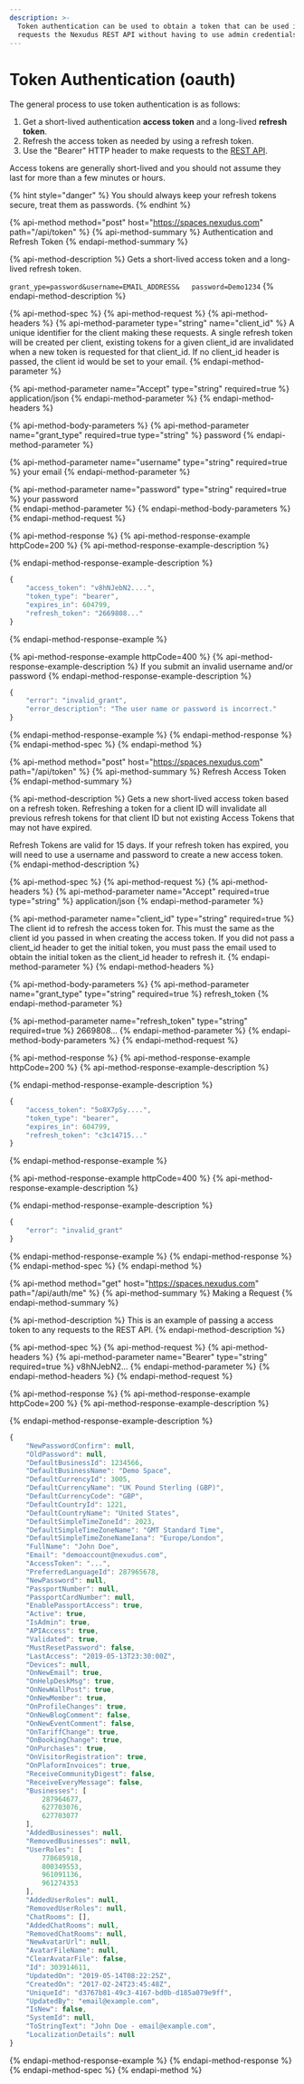 ```yaml
---
description: >-
  Token authentication can be used to obtain a token that can be used in
  requests the Nexudus REST API without having to use admin credentials.
---
```


# Token Authentication \(oauth\)

The general process to use token authentication is as follows:

1. Get a short-lived authentication **access token** and a long-lived **refresh token**.
2. Refresh the access token as needed by using a refresh token.
3. Use the "Bearer" HTTP header to make requests to the [REST API](rest-api/).

Access tokens are generally short-lived and you should not assume they last for more than a few minutes or hours. 

{% hint style="danger" %}
You should always keep your refresh tokens secure, treat them as passwords.
{% endhint %}

{% api-method method="post" host="https://spaces.nexudus.com" path="/api/token" %}
{% api-method-summary %}
Authentication and Refresh Token
{% endapi-method-summary %}

{% api-method-description %}
Gets a short-lived access token and a long-lived refresh token.  
  
`grant_ype=password&username=EMAIL_ADDRESS&  
password=Demo1234`
{% endapi-method-description %}

{% api-method-spec %}
{% api-method-request %}
{% api-method-headers %}
{% api-method-parameter type="string" name="client\_id" %}
A unique identifier for the client making these requests. A single refresh token will be created per client, existing tokens for a given client\_id are invalidated when a new token is requested for that client\_id. If no client\_id header is passed, the client id would be set to your email.
{% endapi-method-parameter %}

{% api-method-parameter name="Accept" type="string" required=true %}
application/json
{% endapi-method-parameter %}
{% endapi-method-headers %}

{% api-method-body-parameters %}
{% api-method-parameter name="grant\_type" required=true type="string" %}
password
{% endapi-method-parameter %}

{% api-method-parameter name="username" type="string" required=true %}
your email
{% endapi-method-parameter %}

{% api-method-parameter name="password" type="string" required=true %}
your password  
{% endapi-method-parameter %}
{% endapi-method-body-parameters %}
{% endapi-method-request %}

{% api-method-response %}
{% api-method-response-example httpCode=200 %}
{% api-method-response-example-description %}

{% endapi-method-response-example-description %}

```javascript
{
    "access_token": "v8hNJebN2....",
    "token_type": "bearer",
    "expires_in": 604799,
    "refresh_token": "2669808..."
}
```
{% endapi-method-response-example %}

{% api-method-response-example httpCode=400 %}
{% api-method-response-example-description %}
If you submit an invalid username and/or password
{% endapi-method-response-example-description %}

```javascript
{
    "error": "invalid_grant",
    "error_description": "The user name or password is incorrect."
}
```
{% endapi-method-response-example %}
{% endapi-method-response %}
{% endapi-method-spec %}
{% endapi-method %}

{% api-method method="post" host="https://spaces.nexudus.com" path="/api/token" %}
{% api-method-summary %}
Refresh Access Token
{% endapi-method-summary %}

{% api-method-description %}
Gets a new short-lived access token based on a refresh token. Refreshing a token for a client ID will invalidate all previous refresh tokens for that client ID but not existing Access Tokens that may not have expired.  
  
Refresh Tokens are valid for 15 days. If your refresh token has expired, you will need to use a username and password to create a new access token.
{% endapi-method-description %}

{% api-method-spec %}
{% api-method-request %}
{% api-method-headers %}
{% api-method-parameter name="Accept" required=true type="string" %}
application/json
{% endapi-method-parameter %}

{% api-method-parameter name="client\_id" type="string" required=true %}
The client id to refresh the access token for. This must the same as the client id you passed in when creating the access token. If you did not pass a client\_id header to get the initial token, you must pass the email used to obtain the initial token as the client\_id header to refresh it.
{% endapi-method-parameter %}
{% endapi-method-headers %}

{% api-method-body-parameters %}
{% api-method-parameter name="grant\_type" type="string" required=true %}
refresh\_token
{% endapi-method-parameter %}

{% api-method-parameter name="refresh\_token" type="string" required=true %}
2669808...
{% endapi-method-parameter %}
{% endapi-method-body-parameters %}
{% endapi-method-request %}

{% api-method-response %}
{% api-method-response-example httpCode=200 %}
{% api-method-response-example-description %}

{% endapi-method-response-example-description %}

```javascript
{
    "access_token": "5o8X7pSy....",
    "token_type": "bearer",
    "expires_in": 604799,
    "refresh_token": "c3c14715..."
}    
```
{% endapi-method-response-example %}

{% api-method-response-example httpCode=400 %}
{% api-method-response-example-description %}

{% endapi-method-response-example-description %}

```javascript
{
    "error": "invalid_grant"
}
```
{% endapi-method-response-example %}
{% endapi-method-response %}
{% endapi-method-spec %}
{% endapi-method %}

{% api-method method="get" host="https://spaces.nexudus.com" path="/api/auth/me" %}
{% api-method-summary %}
Making a Request
{% endapi-method-summary %}

{% api-method-description %}
This is an example of passing a access token to any requests to the REST API.
{% endapi-method-description %}

{% api-method-spec %}
{% api-method-request %}
{% api-method-headers %}
{% api-method-parameter name="Bearer" type="string" required=true %}
v8hNJebN2...
{% endapi-method-parameter %}
{% endapi-method-headers %}
{% endapi-method-request %}

{% api-method-response %}
{% api-method-response-example httpCode=200 %}
{% api-method-response-example-description %}

{% endapi-method-response-example-description %}

```javascript
{
    "NewPasswordConfirm": null,
    "OldPassword": null,
    "DefaultBusinessId": 1234566,
    "DefaultBusinessName": "Demo Space",
    "DefaultCurrencyId": 3005,
    "DefaultCurrencyName": "UK Pound Sterling (GBP)",
    "DefaultCurrencyCode": "GBP",
    "DefaultCountryId": 1221,
    "DefaultCountryName": "United States",
    "DefaultSimpleTimeZoneId": 2023,
    "DefaultSimpleTimeZoneName": "GMT Standard Time",
    "DefaultSimpleTimeZoneNameIana": "Europe/London",
    "FullName": "John Doe",
    "Email": "demoaccount@nexudus.com",
    "AccessToken": "...",
    "PreferredLanguageId": 287965678,
    "NewPassword": null,
    "PassportNumber": null,
    "PassportCardNumber": null,
    "EnablePassportAccess": true,
    "Active": true,
    "IsAdmin": true,
    "APIAccess": true,
    "Validated": true,
    "MustResetPassword": false,
    "LastAccess": "2019-05-13T23:30:00Z",
    "Devices": null,
    "OnNewEmail": true,
    "OnHelpDeskMsg": true,
    "OnNewWallPost": true,
    "OnNewMember": true,
    "OnProfileChanges": true,
    "OnNewBlogComment": false,
    "OnNewEventComment": false,
    "OnTariffChange": true,
    "OnBookingChange": true,
    "OnPurchases": true,
    "OnVisitorRegistration": true,
    "OnPlaformInvoices": true,
    "ReceiveCommunityDigest": false,
    "ReceiveEveryMessage": false,
    "Businesses": [
        287964677,
        627703076,
        627703077
    ],
    "AddedBusinesses": null,
    "RemovedBusinesses": null,
    "UserRoles": [
        770685918,
        800349553,
        961091136,
        961274353
    ],
    "AddedUserRoles": null,
    "RemovedUserRoles": null,
    "ChatRooms": [],
    "AddedChatRooms": null,
    "RemovedChatRooms": null,
    "NewAvatarUrl": null,
    "AvatarFileName": null,
    "ClearAvatarFile": false,
    "Id": 303914611,
    "UpdatedOn": "2019-05-14T08:22:25Z",
    "CreatedOn": "2017-02-24T23:45:48Z",
    "UniqueId": "d3767b81-49c3-4167-bd0b-d185a079e9ff",
    "UpdatedBy": "email@example.com",
    "IsNew": false,
    "SystemId": null,
    "ToStringText": "John Doe - email@example.com",
    "LocalizationDetails": null
}
```
{% endapi-method-response-example %}
{% endapi-method-response %}
{% endapi-method-spec %}
{% endapi-method %}

